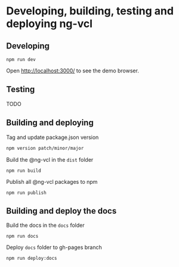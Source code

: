 # Developing, building, testing and deploying ng-vcl

## Developing

```
npm run dev
```

Open [http://localhost:3000/](http://localhost:3000/) to see the demo browser.

## Testing 

TODO

## Building and deploying

Tag and update package.json version
```sh
npm version patch/minor/major
```
Build the @ng-vcl in the `dist` folder
```
npm run build
```
Publish all @ng-vcl packages to npm
```
npm run publish
```

## Building and deploy the docs

Build the docs in the `docs` folder
```
npm run docs
```
Deploy `docs` folder to gh-pages branch
```
npm run deploy:docs
```
